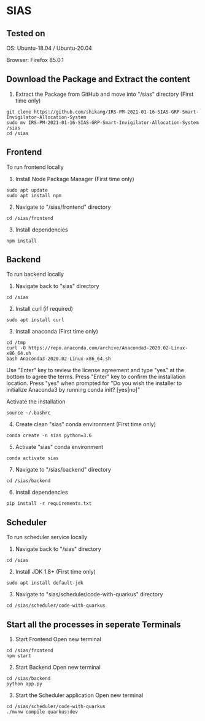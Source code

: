# SIAS

## Tested on

OS: Ubuntu-18.04 / Ubuntu-20.04

Browser: Firefox 85.0.1


## Download the Package and Extract the content

1. Extract the Package from GitHub and move into "/sias" directory (First time only)
```shell
git clone https://github.com/shikang/IRS-PM-2021-01-16-SIAS-GRP-Smart-Invigilator-Allocation-System
sudo mv IRS-PM-2021-01-16-SIAS-GRP-Smart-Invigilator-Allocation-System /sias
cd /sias
```

## Frontend
To run frontend locally

1. Install Node Package Manager (First time only) 
```shell
sudo apt update
sudo apt install npm
```

2. Navigate to "/sias/frontend" directory
```shell
cd /sias/frontend
```

3. Install dependencies
```shell
npm install
```

## Backend
To run backend locally

1. Navigate back to "sias" directory
```shell
cd /sias
```

2. Install curl (if required)
```shell
sudo apt install curl
```

3. Install anaconda (First time only) 
```shell
cd /tmp
curl -O https://repo.anaconda.com/archive/Anaconda3-2020.02-Linux-x86_64.sh
bash Anaconda3-2020.02-Linux-x86_64.sh
```
Use "Enter" key to review the license agreement and type "yes" at the bottom to agree the terms.
Press "Enter" key to confirm the installation location.
Press "yes" when prompted for "Do you wish the installer to initialize Anaconda3 by running conda init? [yes|no]"

Activate the installation
```shell
source ~/.bashrc
```

4. Create clean "sias" conda environment (First time only) 
```shell
conda create -n sias python=3.6
```
5. Activate "sias" conda environment
```shell
conda activate sias
```

7. Navigate to "/sias/backend" directory
```shell
cd /sias/backend
```

6. Install dependencies
```shell
pip install -r requirements.txt
```

## Scheduler
To run scheduler service locally

1. Navigate back to "/sias" directory
```shell
cd /sias
```

2. Install JDK 1.8+ (First time only) 
```shell
sudo apt install default-jdk
```

3. Navigate to "sias/scheduler/code-with-quarkus" directory
```shell
cd /sias/scheduler/code-with-quarkus
```

## Start all the processes in seperate Terminals
1. Start Frontend
Open new terminal
```shell
cd /sias/frontend
npm start
```

2. Start Backend
Open new terminal
```shell
cd /sias/backend
python app.py
```

3. Start the Scheduler application
Open new terminal
```shell
cd /sias/scheduler/code-with-quarkus
./mvnw compile quarkus:dev
```
